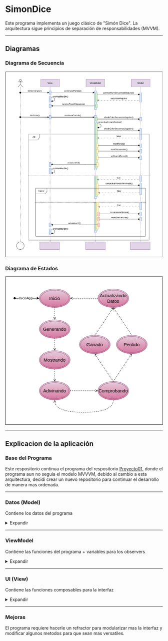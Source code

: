 # SimonDice

Este programa implementa un juego clásico de "Simón Dice". La arquitectura sigue principios de separación de responsabilidades (MVVM).

---

## Diagramas

### Diagrama de Secuencia

![Diagrama Secuencia](/img/diagrama_secuencia.png)

### Diagrama de Estados

![Diagrama Estados](img/digrama_estados.png)

---

## Explicacion de la aplicación

### Base del Programa

Este respositorio continua el programa del respositorio [Proyecto01](https://github.com/LuciaPosada/Proyecto01), donde el programa aun no seguia el modelo MVVVM, debido al cambio a esta arquitectura, decidi crear un nuevo repositorio para continuar el desarrollo de manera mas ordenada.

---

### Datos (Model)

Contiene los datos del programa

<details>
    <summary>Expandir</summary>
<br>

```bash

> enum Colors():
    Colores utilizados por el juego, relevantes para los botones (graficos), la generacion de secuencias y su
    muestra por pantalla
 
> enum Estados():
    Estados por los que pasa el juego a lo largo de una ronda, relevantes para manajar las acciones del juego y
    la habilitación de los botones 
       
> object Datos:
    Coleccion de todos los datos relevantes para la ejecucion del juego que varian a lo largo de este

```

</details>

---
 
### ViewModel

Contiene las funciones del programa + variables para los observers

<details>
    <summary>Expandir</summary>
<br>

```bash

> estadoLiveData:
    Valor para poder observar los cambios de estados del juego

> iluminadoFlow:
    Valor para poder observar llamadas a los botones para que se "iluminen"

> manejarEstados():
    Lanza los metodos especificos para cada estado cuando detecta un cambio de estado
 
> mostrarSecuencia():
    Muestra la secuencia generada "iluminando" los botones

> generarSecuencia():
    Añade a la secuencia de colores un numero del 1 al 4 generado aleatoriamente
 
> añadirColorSecuenciaJugador():
    Añade el identificador de color a la secuencia del jugador
 
> resetearSecuencias():
    Vacia las secuencias de colores creadas por el usuario y el propio programa

> compararSecuencias():
    Compara el último elemento de la secuencia del jugador con el correspondiente en la secuencia generada
 
> comprobarRondaTerminada():
    Comprueba que la secuencia del jugador sea del mismo tamaño a la secuencia maquina

> incrementarRonda(): 
    Incrementa el numero de rondas superadas

> resetearRonda():
    Devuelve a cero el numero de rondas superadas
 
> setNuevoRecord():
    Aumenta el record de darse el caso que se haya superado

> comprobarRecord():
    Comprueba que si se ha superado el recod de rondas consecutivas
 
> comprovarAdivinacion():
    Controla los cambios de estado a realizar segun el imput del usuario
 
> getRonda():
    Getter de la ronda actual

> getRecord():
    Getter del record

```

</details>

---

### UI (View)

Contiene las funciones composables para la interfaz

<details>
    <summary>Expandir</summary>
<br>

```bash

> UI()
    Punto de entrada de la UI

> SimonDice()
    Cuerpo principal de la interfaz
    Contiene:
        - Texto con información sobre la ronda y el récord
        - Botones para cada color (rojo, azul, verde y amarillo)
        - Un botón para comenzar la partida
        - Texto para mostrar qué botón ha sido seleccionado por el jugador

> BotonComenzar()
    Logica y diseño del boton comenzar
    Acciones al pulsar:
        - Cambia el estado del juego a *GENERANDO*, comenzando una nueva ronda
 
> BotonColor()
    Logica y diseño de los botones de colores
    Acciones al pulsar:
        - Cambia el estado del juego a *COMPROBANDO* para evaluar el resultado
        - Reporta el color seleccionado al uno de los Text de la interfaz
        - Añade el color del boton pulsado a la secuencia del jugador

```
    
</details>

---

### Mejoras

El programa requiere hacerle un refractor para modularizar mas la interfaz y modificar algunos metodos para que sean mas versatiles.


